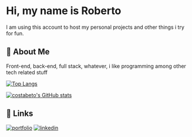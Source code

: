 
# Hi, my name is Roberto

I am using this account to host my personal projects and other things i try for fun.
## 🚀 About Me
Front-end, back-end, full stack, whatever, i like programming among other tech related stuff

[![Top Langs](https://github-readme-stats.vercel.app/api/top-langs/?username=costabeto&layout=compact&theme=tokyonight)](https://github.com/costabeto/github-readme-stats)

[![costabeto's GitHub stats](https://github-readme-stats.vercel.app/api?username=costabeto&show_icons=true&theme=tokyonight)](https://github.com/costabeto/github-readme-stats)


## 🔗 Links
[![portfolio](https://img.shields.io/badge/my_portfolio-000?style=for-the-badge&logo=ko-fi&logoColor=white)](https://costabeto.com)
[![linkedin](https://img.shields.io/badge/linkedin-0A66C2?style=for-the-badge&logo=linkedin&logoColor=white)](https://www.linkedin.com/in/costabeto)
